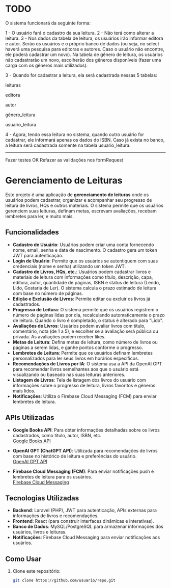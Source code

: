 # TODO

O sistema funcionará da seguinte forma:

1 - O usuário fará o cadastro da sua leitura.
2 - Não terá como alterar a leitura.
3 - Nos dados da tabela de leitura, os usuários irão informar editora e autor. Serão os usuários e o próprio banco de dados (ou seja, no select haverá uma pesquisa para editoras e autores. Caso o usuário não encontre, ele poderá cadastrar um novo).
Na tabela de gênero de leitura, os usuários não cadastrarão um novo, escolherão dos gêneros disponíveis (fazer uma carga com os gêneros mais utilizados).

3 - Quando for cadastrar a leitura, ela será cadastrada nessas 5 tabelas:

leituras

editora

autor

gênero_leitura

usuario_leitura

4 - Agora, tendo essa leitura no sistema, quando outro usuário for cadastrar, ele informará apenas os dados do ISBN. Caso já exista no banco, a leitura será cadastrada somente na tabela usuario_leitura.

---- 

Fazer testes 
OK Refazer as validações nos formRequest 


# Gerenciamento de Leituras

Este projeto é uma aplicação de **gerenciamento de leituras** onde os usuários podem cadastrar, organizar e acompanhar seu progresso de leitura de livros, HQs e outros materiais. O sistema permite que os usuários gerenciem suas leituras, definam metas, escrevam avaliações, recebam lembretes para ler, e muito mais.

## Funcionalidades

- **Cadastro de Usuário**: Usuários podem criar uma conta fornecendo nome, email, senha e data de nascimento. O cadastro gera um token JWT para autenticação.
- **Login de Usuário**: Permite que os usuários se autentiquem com suas credenciais (nome e senha) utilizando um token JWT.
- **Cadastro de Livros, HQs, etc.**: Usuários podem cadastrar livros e materiais de leitura com informações como título, descrição, capa, editora, autor, quantidade de páginas, ISBN e status de leitura (Lendo, Lido, Gostaria de Ler). O sistema calcula o prazo estimado de leitura com base no número de páginas.
- **Edição e Exclusão de Livros**: Permite editar ou excluir os livros já cadastrados.
- **Progresso de Leitura**: O sistema permite que os usuários registrem o número de páginas lidas por dia, recalculando automaticamente o prazo de leitura. Quando o livro é completado, o status é alterado para "Lido".
- **Avaliações de Livros**: Usuários podem avaliar livros com título, comentário, nota (de 1 a 5), e escolher se a avaliação será pública ou privada. As avaliações podem receber likes.
- **Metas de Leitura**: Defina metas de leitura, como número de livros ou páginas a serem lidas, e ganhe pontos conforme o progresso.
- **Lembretes de Leitura**: Permite que os usuários definam lembretes personalizados para ler seus livros em horários específicos.
- **Recomendações de Livros por IA**: O sistema usa a API da OpenAI GPT para recomendar livros semelhantes aos que o usuário está visualizando ou baseado nas suas leituras anteriores.
- **Listagem de Livros**: Tela de listagem dos livros do usuário com informações sobre o progresso de leitura, livros favoritos e gêneros mais lidos.
- **Notificações**: Utiliza o Firebase Cloud Messaging (FCM) para enviar lembretes de leitura.

## APIs Utilizadas

- **Google Books API**: Para obter informações detalhadas sobre os livros cadastrados, como título, autor, ISBN, etc.  
[Google Books API](https://developers.google.com/books/docs/v1/using?hl=pt-br)
  
- **OpenAI GPT (ChatGPT API)**: Utilizada para recomendações de livros com base no histórico de leitura e preferências do usuário.  
[OpenAI GPT API](https://platform.openai.com/docs/overview)
  
- **Firebase Cloud Messaging (FCM)**: Para enviar notificações push e lembretes de leitura para os usuários.  
[Firebase Cloud Messaging](https://firebase.google.com/docs/cloud-messaging?hl=pt-br)

## Tecnologias Utilizadas

- **Backend**: Laravel (PHP), JWT para autenticação, APIs externas para informações de livros e recomendações.
- **Frontend**: React (para construir interfaces dinâmicas e interativas).
- **Banco de Dados**: MySQL/PostgreSQL para armazenar informações dos usuários, livros e leituras.
- **Notificações**: Firebase Cloud Messaging para enviar notificações aos usuários.

## Como Usar

1. Clone este repositório:
   ```bash
   git clone https://github.com/usuario/repo.git
